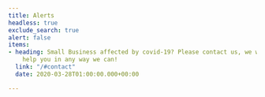 ```yaml
---
title: Alerts
headless: true
exclude_search: true
alert: false
items:
- heading: Small Business affected by covid-19? Please contact us, we would love to
    help you in any way we can!
  link: "/#contact"
  date: 2020-03-28T01:00:00.000+00:00

---
```

